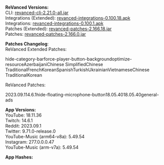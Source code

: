 **ReVanced Versions:**  
CLI: [revanced-cli-2.21.0-all.jar](https://github.com/j-hc/revanced-cli/releases/tag/v2.21.0)  
Integrations (Extended): [revanced-integrations-0.100.18.apk](https://github.com/inotia00/revanced-integrations/releases/tag/v0.100.18)  
Integrations: [revanced-integrations-0.100.1.apk](https://github.com/revanced/revanced-integrations/releases/tag/v0.100.1)  
Patches (Extended): [revanced-patches-2.166.18.jar](https://github.com/inotia00/revanced-patches/releases/tag/v2.166.18)  
Patches: [revanced-patches-2.166.0.jar](https://github.com/revanced/revanced-patches/releases/tag/v2.166.0)  

**Patches Changelog**:   
ReVanced Extended Patches:  

hide-category-barforce-player-button-backgroundoptimize-resourceAzerbaijaniChinese SimplifiedChinese TraditionalFrenchKoreanSpanishTurkishUkrainianVietnameseChinese TraditionalKorean
  
ReVanced Patches:   

2023.09.114.6.1hide-floating-microphone-button18.05.4018.05.40general-ads
  
**App Versions:**  
YouTube: 18.11.36  
Twitch: 14.6.1  
Reddit: 2023.09.1  
Twitter: 9.71.0-release.0  
YouTube-Music (arm64-v8a): 5.49.54  
Instagram: 277.0.0.0.47  
YouTube-Music (arm-v7a): 5.49.54  

**App Hashes:**  
  
